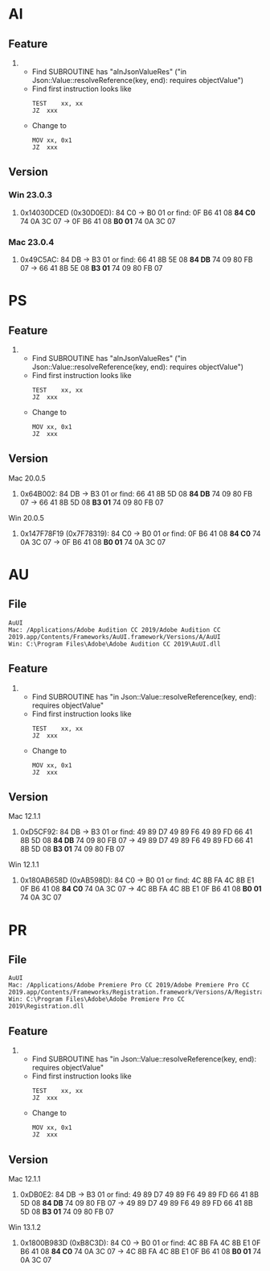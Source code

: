 # AI

## Feature

1. 
	* Find SUBROUTINE has "aInJsonValueRes"
	  ("in Json::Value::resolveReference(key, end): requires objectValue")
	* Find first instruction looks like
		```
		TEST	xx, xx
		JZ	xxx
		```
	* Change to
		```
		MOV	xx, 0x1
		JZ	xxx
		```

## Version

### Win 23.0.3

1.	0x14030DCED (0x30D0ED): 84 C0 -> B0 01
	or find: 0F B6 41 08 **84 C0** 74 0A 3C 07 -> 0F B6 41 08 **B0 01** 74 0A 3C 07

### Mac 23.0.4

1.	0x49C5AC: 84 DB -> B3 01
	or find: 66 41 8B 5E 08 **84 DB** 74 09 80 FB 07 -> 66 41 8B 5E 08 **B3 01** 74 09 80 FB 07

# PS

## Feature

1. 
	* Find SUBROUTINE has "aInJsonValueRes" ("in Json::Value::resolveReference(key, end): requires objectValue")
	* Find first instruction looks like
		```
		TEST	xx, xx
		JZ	xxx
		```
	* Change to
		```
		MOV	xx, 0x1
		JZ	xxx
		```

## Version

Mac 20.0.5

1.	0x64B002: 84 DB -> B3 01
	or find: 66 41 8B 5D 08 **84 DB** 74 09 80 FB 07 -> 66 41 8B 5D 08 **B3 01** 74 09 80 FB 07

Win 20.0.5

1.	0x147F78F19 (0x7F78319): 84 C0 -> B0 01
	or find: 0F B6 41 08 **84 C0** 74 0A 3C 07 -> 0F B6 41 08 **B0 01** 74 0A 3C 07

# AU

## File
	AuUI
	Mac: /Applications/Adobe Audition CC 2019/Adobe Audition CC 2019.app/Contents/Frameworks/AuUI.framework/Versions/A/AuUI
	Win: C:\Program Files\Adobe\Adobe Audition CC 2019\AuUI.dll

## Feature

1. 
	* Find SUBROUTINE has "in Json::Value::resolveReference(key, end): requires objectValue"
	* Find first instruction looks like
		```
		TEST	xx, xx
		JZ	xxx
		```
	* Change to
		```
		MOV	xx, 0x1
		JZ	xxx
		```

## Version

Mac 12.1.1

1.	0xD5CF92: 84 DB -> B3 01
	or find: 49 89 D7 49 89 F6 49 89 FD 66 41 8B 5D 08 **84 DB** 74 09 80 FB 07 -> 49 89 D7 49 89 F6 49 89 FD 66 41 8B 5D 08 **B3 01** 74 09 80 FB 07

Win 12.1.1

1.	0x180AB658D (0xAB598D): 84 C0 -> B0 01
	or find: 4C 8B FA 4C 8B E1 0F B6 41 08 **84 C0** 74 0A 3C 07 -> 4C 8B FA 4C 8B E1 0F B6 41 08 **B0 01** 74 0A 3C 07

# PR

## File
	AuUI
	Mac: /Applications/Adobe Premiere Pro CC 2019/Adobe Premiere Pro CC 2019.app/Contents/Frameworks/Registration.framework/Versions/A/Registration
	Win: C:\Program Files\Adobe\Adobe Premiere Pro CC 2019\Registration.dll

## Feature

1. 
	* Find SUBROUTINE has "in Json::Value::resolveReference(key, end): requires objectValue"
	* Find first instruction looks like
		```
		TEST	xx, xx
		JZ	xxx
		```
	* Change to
		```
		MOV	xx, 0x1
		JZ	xxx
		```

## Version

Mac 12.1.1

1.	0xDB0E2: 84 DB -> B3 01
	or find: 49 89 D7 49 89 F6 49 89 FD 66 41 8B 5D 08 **84 DB** 74 09 80 FB 07 -> 49 89 D7 49 89 F6 49 89 FD 66 41 8B 5D 08 **B3 01** 74 09 80 FB 07

Win 13.1.2

1.	0x1800B983D (0xB8C3D): 84 C0 -> B0 01
	or find: 4C 8B FA 4C 8B E1 0F B6 41 08 **84 C0** 74 0A 3C 07 -> 4C 8B FA 4C 8B E1 0F B6 41 08 **B0 01** 74 0A 3C 07



